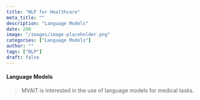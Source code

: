 ```yaml
---
title: "NLP for Healthcare"
meta_title: ""
description: "Language Models"
date: 200
image: "/images/image-placeholder.png"
categories: ["Language Models"]
author: ""
tags: ["NLP"]
draft: false
---
```




#### Language Models

> MVAIT is interested in the use of language models for medical tasks.
